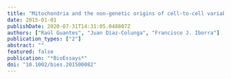 ```yaml
---
title: "Mitochondria and the non-genetic origins of cell-to-cell variability: More is different"
date: 2015-01-01
publishDate: 2020-07-31T14:31:05.048807Z
authors: ["Raúl Guantes", "Juan Díaz-Colunga", "Francisco J. Iborra"]
publication_types: ["2"]
abstract: ""
featured: false
publication: "*BioEssays*"
doi: "10.1002/bies.201500082"
---
```


